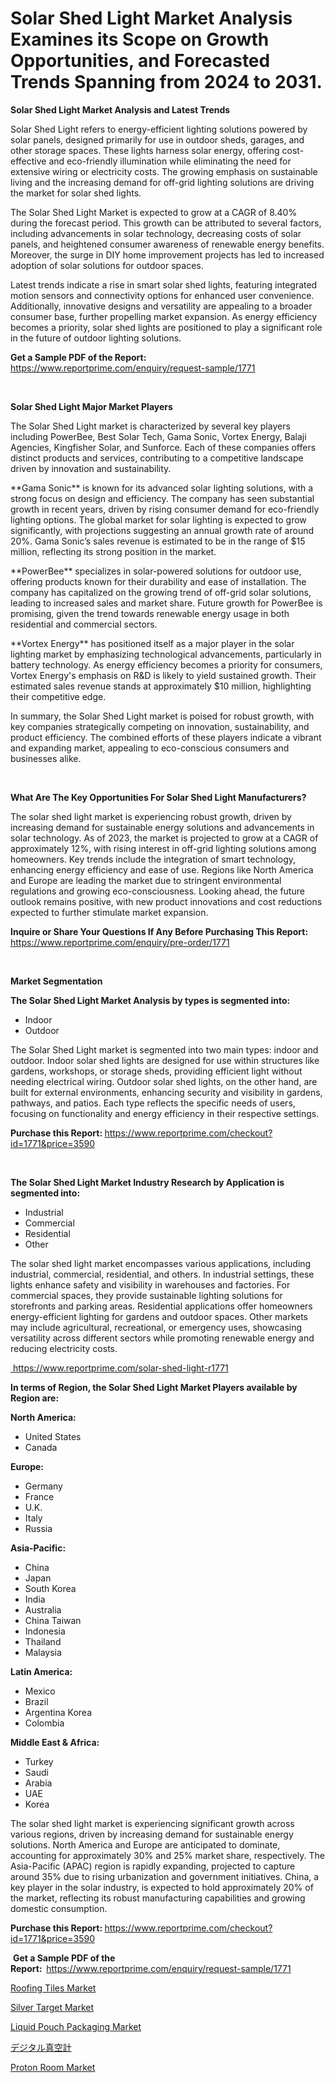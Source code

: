 <p><h1>Solar Shed Light Market Analysis Examines its Scope on Growth Opportunities, and Forecasted Trends Spanning from 2024 to 2031.</h1></p><p><strong>Solar Shed Light Market Analysis and Latest Trends</strong></p>
<p><p>Solar Shed Light refers to energy-efficient lighting solutions powered by solar panels, designed primarily for use in outdoor sheds, garages, and other storage spaces. These lights harness solar energy, offering cost-effective and eco-friendly illumination while eliminating the need for extensive wiring or electricity costs. The growing emphasis on sustainable living and the increasing demand for off-grid lighting solutions are driving the market for solar shed lights.</p><p>The Solar Shed Light Market is expected to grow at a CAGR of 8.40% during the forecast period. This growth can be attributed to several factors, including advancements in solar technology, decreasing costs of solar panels, and heightened consumer awareness of renewable energy benefits. Moreover, the surge in DIY home improvement projects has led to increased adoption of solar solutions for outdoor spaces. </p><p>Latest trends indicate a rise in smart solar shed lights, featuring integrated motion sensors and connectivity options for enhanced user convenience. Additionally, innovative designs and versatility are appealing to a broader consumer base, further propelling market expansion. As energy efficiency becomes a priority, solar shed lights are positioned to play a significant role in the future of outdoor lighting solutions.</p></p>
<p><strong>Get a Sample PDF of the Report:&nbsp;</strong> <a href="https://www.reportprime.com/enquiry/request-sample/1771">https://www.reportprime.com/enquiry/request-sample/1771</a></p>
<p>&nbsp;</p>
<p><strong>Solar Shed Light Major Market Players</strong></p>
<p><p>The Solar Shed Light market is characterized by several key players including PowerBee, Best Solar Tech, Gama Sonic, Vortex Energy, Balaji Agencies, Kingfisher Solar, and Sunforce. Each of these companies offers distinct products and services, contributing to a competitive landscape driven by innovation and sustainability.</p><p>**Gama Sonic** is known for its advanced solar lighting solutions, with a strong focus on design and efficiency. The company has seen substantial growth in recent years, driven by rising consumer demand for eco-friendly lighting options. The global market for solar lighting is expected to grow significantly, with projections suggesting an annual growth rate of around 20%. Gama Sonic’s sales revenue is estimated to be in the range of $15 million, reflecting its strong position in the market.</p><p>**PowerBee** specializes in solar-powered solutions for outdoor use, offering products known for their durability and ease of installation. The company has capitalized on the growing trend of off-grid solar solutions, leading to increased sales and market share. Future growth for PowerBee is promising, given the trend towards renewable energy usage in both residential and commercial sectors.</p><p>**Vortex Energy** has positioned itself as a major player in the solar lighting market by emphasizing technological advancements, particularly in battery technology. As energy efficiency becomes a priority for consumers, Vortex Energy's emphasis on R&D is likely to yield sustained growth. Their estimated sales revenue stands at approximately $10 million, highlighting their competitive edge.</p><p>In summary, the Solar Shed Light market is poised for robust growth, with key companies strategically competing on innovation, sustainability, and product efficiency. The combined efforts of these players indicate a vibrant and expanding market, appealing to eco-conscious consumers and businesses alike.</p></p>
<p>&nbsp;</p>
<p><strong>What Are The Key Opportunities For Solar Shed Light Manufacturers?</strong></p>
<p><p>The solar shed light market is experiencing robust growth, driven by increasing demand for sustainable energy solutions and advancements in solar technology. As of 2023, the market is projected to grow at a CAGR of approximately 12%, with rising interest in off-grid lighting solutions among homeowners. Key trends include the integration of smart technology, enhancing energy efficiency and ease of use. Regions like North America and Europe are leading the market due to stringent environmental regulations and growing eco-consciousness. Looking ahead, the future outlook remains positive, with new product innovations and cost reductions expected to further stimulate market expansion.</p></p>
<p><strong>Inquire or Share Your Questions If Any Before Purchasing This Report:</strong> <a href="https://www.reportprime.com/enquiry/pre-order/1771">https://www.reportprime.com/enquiry/pre-order/1771</a></p>
<p>&nbsp;</p>
<p><strong>Market Segmentation</strong></p>
<p><strong>The Solar Shed Light Market Analysis by types is segmented into:</strong></p>
<p><ul><li>Indoor</li><li>Outdoor</li></ul></p>
<p><p>The Solar Shed Light market is segmented into two main types: indoor and outdoor. Indoor solar shed lights are designed for use within structures like gardens, workshops, or storage sheds, providing efficient light without needing electrical wiring. Outdoor solar shed lights, on the other hand, are built for external environments, enhancing security and visibility in gardens, pathways, and patios. Each type reflects the specific needs of users, focusing on functionality and energy efficiency in their respective settings.</p></p>
<p><strong>Purchase this Report:&nbsp;</strong><a href="https://www.reportprime.com/checkout?id=1771&price=3590">https://www.reportprime.com/checkout?id=1771&price=3590</a></p>
<p>&nbsp;</p>
<p><strong>The Solar Shed Light Market Industry Research by Application is segmented into:</strong></p>
<p><ul><li>Industrial</li><li>Commercial</li><li>Residential</li><li>Other</li></ul></p>
<p><p>The solar shed light market encompasses various applications, including industrial, commercial, residential, and others. In industrial settings, these lights enhance safety and visibility in warehouses and factories. For commercial spaces, they provide sustainable lighting solutions for storefronts and parking areas. Residential applications offer homeowners energy-efficient lighting for gardens and outdoor spaces. Other markets may include agricultural, recreational, or emergency uses, showcasing versatility across different sectors while promoting renewable energy and reducing electricity costs.</p></p>
<p><a href="https://www.reportprime.com/solar-shed-light-r1771">&nbsp;https://www.reportprime.com/solar-shed-light-r1771</a></p>
<p><strong>In terms of Region, the Solar Shed Light Market Players available by Region are:</strong></p>
<p>
    <p> <strong> North America: </strong>
        <ul>
            <li>United States</li>
            <li>Canada</li>
        </ul>
        </p> 
    <p> <strong> Europe: </strong>
        <ul>
            <li>Germany</li>
            <li>France</li>
            <li>U.K.</li>
            <li>Italy</li>
            <li>Russia</li>
        </ul>
        </p> 
    <p> <strong> Asia-Pacific: </strong>
        <ul>
            <li>China</li>
            <li>Japan</li>
            <li>South Korea</li>
            <li>India</li>
            <li>Australia</li>
            <li>China Taiwan</li>
            <li>Indonesia</li>
            <li>Thailand</li>
            <li>Malaysia</li>
        </ul>
        </p> 
    <p> <strong> Latin America: </strong>
        <ul>
            <li>Mexico</li>
            <li>Brazil</li>
            <li>Argentina Korea</li>
            <li>Colombia</li>
        </ul>
        </p> 
    <p> <strong> Middle East & Africa: </strong>
        <ul>
            <li>Turkey</li>
            <li>Saudi</li>
            <li>Arabia</li>
            <li>UAE</li>
            <li>Korea</li>
        </ul>
    </p>
    </p>
<p><p>The solar shed light market is experiencing significant growth across various regions, driven by increasing demand for sustainable energy solutions. North America and Europe are anticipated to dominate, accounting for approximately 30% and 25% market share, respectively. The Asia-Pacific (APAC) region is rapidly expanding, projected to capture around 35% due to rising urbanization and government initiatives. China, a key player in the solar industry, is expected to hold approximately 20% of the market, reflecting its robust manufacturing capabilities and growing domestic consumption.</p></p>
<p><strong>Purchase this Report: </strong><a href="https://www.reportprime.com/checkout?id=1771&price=3590">https://www.reportprime.com/checkout?id=1771&price=3590</a></p>
<p>&nbsp;<strong>Get a Sample PDF of the Report:&nbsp;&nbsp;</strong><a href="https://www.reportprime.com/enquiry/request-sample/1771">https://www.reportprime.com/enquiry/request-sample/1771</a></p>
<p><strong></strong></p>
<p><p><a href="https://github.com/GroverBarry/Market-Research-Report-List-7/blob/main/roofing-tiles-market.md">Roofing Tiles Market</a></p><p><a href="https://github.com/lylyparadise/Market-Research-Report-List-5/blob/main/silver-target-market.md">Silver Target Market</a></p><p><a href="https://www.linkedin.com/pulse/global-liquid-pouch-packaging-market-opportunities-challenges2024-aq6ve?trackingId=V8BoYe%2BUTo%2BFbMR2MsIwQw%3D%3D">Liquid Pouch Packaging Market</a></p><p><a href="https://medium.com/@eunawiegad2023/%E3%83%87%E3%82%B8%E3%82%BF%E3%83%AB%E7%9C%9F%E7%A9%BA%E8%A8%88%E5%B8%82%E5%A0%B4%E3%83%88%E3%83%AC%E3%83%B3%E3%83%89-%E5%B8%82%E5%A0%B4%E3%82%BB%E3%82%B0%E3%83%A1%E3%83%B3%E3%83%86%E3%83%BC%E3%82%B7%E3%83%A7%E3%83%B3%E3%81%AE%E8%A9%B3%E7%B4%B0%E3%81%AA%E8%AA%BF%E6%9F%BB%E3%81%A8%E6%96%B0%E8%88%88%E3%83%88%E3%83%AC%E3%83%B3%E3%83%89%E3%81%AE%E9%87%8D%E8%A6%81%E6%80%A7%E3%81%AE%E5%88%86%E6%9E%90-809201aba825">デジタル真空計</a></p><p><a href="https://issuu.com/reportprime-2/docs/proton-room-market-size-2030.pptx_f81c2865925554">Proton Room Market</a></p></p>